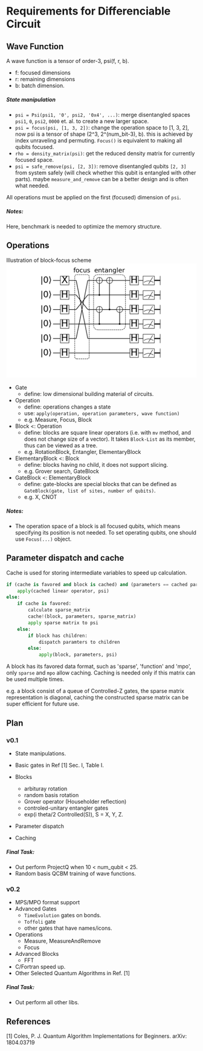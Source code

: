 # Requirements for Differenciable Circuit
## Wave Function
A wave function is a tensor of order-3, psi(f, r, b).

* f: focused dimensions
* r: remaining dimensions
* b: batch dimension.

##### State manipulation
* `psi = Psi(psi1, '0', psi2, '0x4', ...)`: merge disentangled spaces `psi1`, `0`, `psi2`, `0000` et. al. to create a new larger space.
* `psi = focus(psi, [1, 3, 2])`: change the operation space to [1, 3, 2], now psi is a tensor of shape (2^3, 2^(num_bit-3), b).
this is achieved by index unraveling and permuting. `Focus()` is equivalent to making all qubits focused.
* `rho = density_matrix(psi)`: get the reduced density matrix for currently focused space.
* `psi = safe_remove(psi, [2, 3])`: remove disentangled qubits `[2, 3]` from system safely (will check whether this qubit is entangled with other parts).
maybe `measure_and_remove` can be a better design and is often what needed.

All operations must be applied on the first (focused) dimension of `psi`.

##### Notes:
Here, benchmark is needed to optimize the memory structure.

## Operations
Illustration of block-focus scheme
![block-focus illustration](images/blockfocus.png)

* Gate
    * define: low dimensional building material of circuits.
* Operation
    * define: operations changes a state
    * use: `apply(operation, operation parameters, wave function)`
    * e.g. Measure, Focus, Block
* Block <: Operation
    * define: blocks are square linear operators (i.e. with `mv` method, and does not change size of a vector). It takes `Block-List` as its member, thus can be viewed as a tree.
    * e.g. RotationBlock, Entangler, ElementaryBlock
* ElementaryBlock <: Block
    * define: blocks having no child, it does not support slicing.
    * e.g. Grover search, GateBlock
* GateBlock <: ElementaryBlock
    * define: gate-blocks are special blocks that can be defined as `GateBlock(gate, list of sites, number of qubits)`.
    * e.g. X, CNOT

##### Notes:
* The operation space of a block is all focused qubits, which means specifying its position is not needed. To set operating qubits, one should use `Focus(...)` object.

## Parameter dispatch and cache
Cache is used for storing intermediate variables to speed up calculation.

```python
if (cache is favored and block is cached) and (parameters == cached parameters):
    apply(cached linear operator, psi)
else:
    if cache is favored:
        calculate sparse_matrix
        cache!(block, parameters, sparse_matrix)
        apply sparse matrix to psi
    else:
        if block has children:
            dispatch paramters to children
        else:
            apply(block, parameters, psi)
```

A block has its favored data format, such as 'sparse', 'function' and 'mpo', only `sparse` and `mpo` allow caching.
Caching is needed only if this matrix can be used multiple times.

e.g. a block consist of a queue of Controlled-Z gates, the sparse matrix representation is diagonal, caching the constructed sparse matrix can be super efficient for future use.

## Plan
### v0.1
* State manipulations.
* Basic gates in Ref [1] Sec. I, Table I.
* Blocks

    * arbituray rotation
    * random basis rotation
    * Grover operator (Householder reflection)
    * controled-unitary entangler gates
    * exp(i theta/2 Controlled(S)), S = X, Y, Z.
* Parameter dispatch
* Caching


##### Final Task:
* Out perform ProjectQ when 10 < num_qubit < 25.
* Random basis QCBM training of wave functions.

### v0.2
* MPS/MPO format support
* Advanced Gates
    * `TimeEvolution` gates on bonds.
    * `Toffoli` gate
    * other gates that have names/icons.
* Operations
    * Measure, MeasureAndRemove
    * Focus
* Advanced Blocks
    * FFT
* C/Fortran speed up.
* Other Selected Quantum Algorithms in Ref. [1]

##### Final Task:
* Out perform all other libs.

## References
[1] Coles, P. J. Quantum Algorithm Implementations for Beginners. arXiv: 1804.03719
